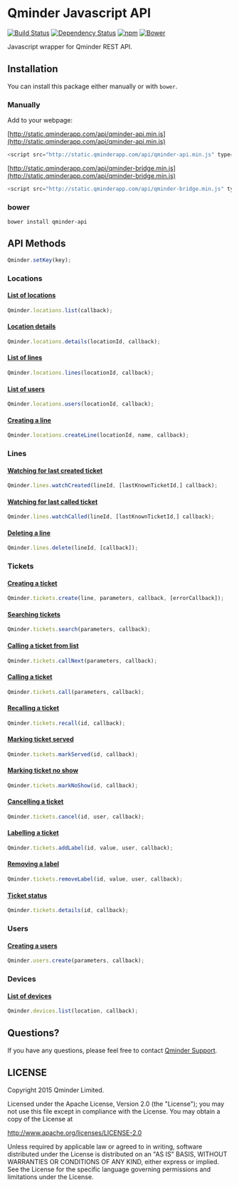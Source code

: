# Qminder Javascript API
[![Build Status](https://travis-ci.org/Qminder/qminder-api.svg?branch=master)](https://travis-ci.org/Qminder/qminder-api) [![Dependency Status](https://gemnasium.com/Qminder/qminder-api.svg)](https://gemnasium.com/Qminder/qminder-api)
[![npm](https://img.shields.io/npm/v/qminder-api.svg)](https://www.npmjs.com/package/qminder-api)
[![Bower](https://img.shields.io/bower/v/qminder-api.svg)](http://bower.io/search/?q=qminder-api)

Javascript wrapper for Qminder REST API.

## Installation

You can install this package either manually or with `bower`.

### Manually

Add to your webpage:

[http://static.qminderapp.com/api/qminder-api.min.js](http://static.qminderapp.com/api/qminder-api.min.js)
```js
<script src="http://static.qminderapp.com/api/qminder-api.min.js" type="text/javascript"></script>
```

[http://static.qminderapp.com/api/qminder-bridge.min.js](http://static.qminderapp.com/api/qminder-bridge.min.js)
```js
<script src="http://static.qminderapp.com/api/qminder-bridge.min.js" type="text/javascript"></script>
```

### bower

```shell
bower install qminder-api
```

## API Methods

```js
Qminder.setKey(key);
```

### Locations

#### [List of locations](http://www.qminderapp.com/docs/api/locations/#list)
```js
Qminder.locations.list(callback);
```

#### [Location details](http://www.qminderapp.com/docs/api/locations/#details)
```js
Qminder.locations.details(locationId, callback);
```

#### [List of lines](http://www.qminderapp.com/docs/api/locations/#lines)
```js
Qminder.locations.lines(locationId, callback);
```

#### [List of users](http://www.qminderapp.com/docs/api/locations/#users)
```js
Qminder.locations.users(locationId, callback);
```

#### [Creating a line](http://www.qminderapp.com/docs/api/locations/#newline)
```js
Qminder.locations.createLine(locationId, name, callback);
```

### Lines

#### [Watching for last created ticket](http://www.qminderapp.com/docs/api/lines/#watchcreated)
```js
Qminder.lines.watchCreated(lineId, [lastKnownTicketId,] callback);
```
#### [Watching for last called ticket](http://www.qminderapp.com/docs/api/lines/#watchcalled)
```js
Qminder.lines.watchCalled(lineId, [lastKnownTicketId,] callback);
```
#### [Deleting a line](http://www.qminderapp.com/docs/api/lines/#deleting)
```js
Qminder.lines.delete(lineId, [callback]);
```


### Tickets

#### [Creating a ticket](http://www.qminderapp.com/docs/api/tickets/#creating)
```js
Qminder.tickets.create(line, parameters, callback, [errorCallback]);
```

#### [Searching tickets](http://www.qminderapp.com/docs/api/tickets/#search)
```js
Qminder.tickets.search(parameters, callback);
```

#### [Calling a ticket from list](http://qminderapp.com/docs/api/tickets/#calling-from-list)
```js
Qminder.tickets.callNext(parameters, callback);
```

#### [Calling a ticket](http://www.qminderapp.com/docs/api/tickets/#calling)
```js
Qminder.tickets.call(parameters, callback);
```

#### [Recalling a ticket](http://qminderapp.com/docs/api/tickets/#recalling)
```js
Qminder.tickets.recall(id, callback);
```

#### [Marking ticket served](http://qminderapp.com/docs/api/tickets/#marking-served)
```js
Qminder.tickets.markServed(id, callback);
```

#### [Marking ticket no show](http://qminderapp.com/docs/api/tickets/#marking-noshow)
```js
Qminder.tickets.markNoShow(id, callback);
```

#### [Cancelling a ticket](http://qminderapp.com/docs/api/tickets/#cancelling)
```js
Qminder.tickets.cancel(id, user, callback);
```

#### [Labelling a ticket](http://qminderapp.com/docs/api/tickets/#labelling)
```js
Qminder.tickets.addLabel(id, value, user, callback);
```

#### [Removing a label](http://qminderapp.com/docs/api/tickets/#removing-label)
```js
Qminder.tickets.removeLabel(id, value, user, callback);
```

#### [Ticket status](http://www.qminderapp.com/docs/api/tickets/#status)
```js
Qminder.tickets.details(id, callback);
```

### Users

#### [Creating a users](http://www.qminderapp.com/docs/api/users/#creating)
```js
Qminder.users.create(parameters, callback);
```

### Devices

#### [List of devices](http://qminderapp.com/docs/api/devices/)
```js
Qminder.devices.list(location, callback);
```

## Questions?

If you have any questions, please feel free to contact
[Qminder Support](mailto:support@qminderapp.com).


## LICENSE

Copyright 2015 Qminder Limited.

Licensed under the Apache License, Version 2.0 (the "License");
you may not use this file except in compliance with the License.
You may obtain a copy of the License at

<http://www.apache.org/licenses/LICENSE-2.0>

Unless required by applicable law or agreed to in writing, software
distributed under the License is distributed on an "AS IS" BASIS,
WITHOUT WARRANTIES OR CONDITIONS OF ANY KIND, either express or implied.
See the License for the specific language governing permissions and
limitations under the License.
